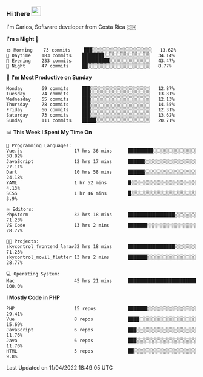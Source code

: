 ### Hi there <img src="https://media.giphy.com/media/hvRJCLFzcasrR4ia7z/giphy.gif" width="25px">

I'm Carlos, Software developer from Costa Rica 🇨🇷

<!--START_SECTION:waka-->
**I'm a Night 🦉** 

```text
🌞 Morning    73 commits     ███░░░░░░░░░░░░░░░░░░░░░░   13.62% 
🌆 Daytime    183 commits    ████████░░░░░░░░░░░░░░░░░   34.14% 
🌃 Evening    233 commits    ██████████░░░░░░░░░░░░░░░   43.47% 
🌙 Night      47 commits     ██░░░░░░░░░░░░░░░░░░░░░░░   8.77%

```
📅 **I'm Most Productive on Sunday** 

```text
Monday       69 commits     ███░░░░░░░░░░░░░░░░░░░░░░   12.87% 
Tuesday      74 commits     ███░░░░░░░░░░░░░░░░░░░░░░   13.81% 
Wednesday    65 commits     ███░░░░░░░░░░░░░░░░░░░░░░   12.13% 
Thursday     78 commits     ███░░░░░░░░░░░░░░░░░░░░░░   14.55% 
Friday       66 commits     ███░░░░░░░░░░░░░░░░░░░░░░   12.31% 
Saturday     73 commits     ███░░░░░░░░░░░░░░░░░░░░░░   13.62% 
Sunday       111 commits    █████░░░░░░░░░░░░░░░░░░░░   20.71%

```


📊 **This Week I Spent My Time On** 

```text
💬 Programming Languages: 
Vue.js                   17 hrs 36 mins      █████████░░░░░░░░░░░░░░░░   38.82% 
JavaScript               12 hrs 17 mins      ██████░░░░░░░░░░░░░░░░░░░   27.11% 
Dart                     10 hrs 58 mins      ██████░░░░░░░░░░░░░░░░░░░   24.18% 
YAML                     1 hr 52 mins        █░░░░░░░░░░░░░░░░░░░░░░░░   4.13% 
SCSS                     1 hr 46 mins        █░░░░░░░░░░░░░░░░░░░░░░░░   3.9%

🔥 Editors: 
PhpStorm                 32 hrs 18 mins      █████████████████░░░░░░░░   71.23% 
VS Code                  13 hrs 2 mins       ███████░░░░░░░░░░░░░░░░░░   28.77%

🐱‍💻 Projects: 
skycontrol_frontend_larav32 hrs 18 mins      █████████████████░░░░░░░░   71.23% 
skycontrol_movil_flutter 13 hrs 2 mins       ███████░░░░░░░░░░░░░░░░░░   28.77%

💻 Operating System: 
Mac                      45 hrs 21 mins      █████████████████████████   100.0%

```

**I Mostly Code in PHP** 

```text
PHP                      15 repos            ███████░░░░░░░░░░░░░░░░░░   29.41% 
Vue                      8 repos             ████░░░░░░░░░░░░░░░░░░░░░   15.69% 
JavaScript               6 repos             ███░░░░░░░░░░░░░░░░░░░░░░   11.76% 
Java                     6 repos             ███░░░░░░░░░░░░░░░░░░░░░░   11.76% 
HTML                     5 repos             ██░░░░░░░░░░░░░░░░░░░░░░░   9.8%

```



 Last Updated on 11/04/2022 18:49:05 UTC
<!--END_SECTION:waka-->
